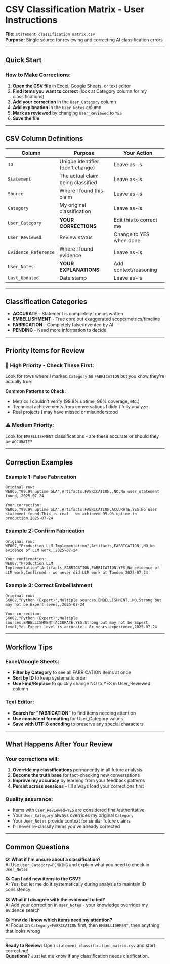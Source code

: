 # CSV Classification Matrix - User Instructions
**File:** `statement_classification_matrix.csv`  
**Purpose:** Single source for reviewing and correcting AI classification errors

---

## Quick Start

### **How to Make Corrections:**
1. **Open the CSV file** in Excel, Google Sheets, or text editor
2. **Find items you want to correct** (look at Category column for my classifications)
3. **Add your correction** in the `User_Category` column
4. **Add explanation** in the `User_Notes` column  
5. **Mark as reviewed** by changing `User_Reviewed` to `YES`
6. **Save the file**

---

## CSV Column Definitions

| Column | Purpose | Your Action |
|--------|---------|-------------|
| `ID` | Unique identifier (don't change) | Leave as-is |
| `Statement` | The actual claim being classified | Leave as-is |
| `Source` | Where I found this claim | Leave as-is |
| `Category` | My original classification | Leave as-is |
| `User_Category` | **YOUR CORRECTIONS** | Edit this to correct me |
| `User_Reviewed` | Review status | Change to YES when done |
| `Evidence_Reference` | Where I found evidence | Leave as-is |
| `User_Notes` | **YOUR EXPLANATIONS** | Add context/reasoning |
| `Last_Updated` | Date stamp | Leave as-is |

---

## Classification Categories

- **ACCURATE** - Statement is completely true as written
- **EMBELLISHMENT** - True core but exaggerated scope/metrics/timeline
- **FABRICATION** - Completely false/invented by AI
- **PENDING** - Need more information to decide

---

## Priority Items for Review

### **🚨 High Priority - Check These First:**
Look for rows where I marked `Category` as `FABRICATION` but you know they're actually true:

**Common Patterns to Check:**
- Metrics I couldn't verify (99.9% uptime, 96% coverage, etc.)
- Technical achievements from conversations I didn't fully analyze
- Real projects I may have missed or misunderstood

### **⚠️ Medium Priority:**
Look for `EMBELLISHMENT` classifications - are these accurate or should they be `ACCURATE`?

---

## Correction Examples

### **Example 1: False Fabrication**
```
Original row:
WE005,"99.9% uptime SLA",Artifacts,FABRICATION,,NO,No user statement found,,2025-07-24

Your correction:
WE005,"99.9% uptime SLA",Artifacts,FABRICATION,ACCURATE,YES,No user statement found,This is real - we achieved 99.9% uptime in production,2025-07-24
```

### **Example 2: Confirm Fabrication**  
```
Original row:
WE007,"Production LLM Implementation",Artifacts,FABRICATION,,NO,No evidence of LLM work,,2025-07-24

Your confirmation:
WE007,"Production LLM Implementation",Artifacts,FABRICATION,FABRICATION,YES,No evidence of LLM work,Confirmed - we never did LLM work at Tandem,2025-07-24
```

### **Example 3: Correct Embellishment**
```
Original row:
SK002,"Python (Expert)",Multiple sources,EMBELLISHMENT,,NO,Strong but may not be Expert level,,2025-07-24

Your correction:
SK002,"Python (Expert)",Multiple sources,EMBELLISHMENT,ACCURATE,YES,Strong but may not be Expert level,Yes Expert level is accurate - 8+ years experience,2025-07-24
```

---

## Workflow Tips

### **Excel/Google Sheets:**
- **Filter by Category** to see all FABRICATION items at once
- **Sort by ID** to keep systematic order
- **Use Find/Replace** to quickly change NO to YES in User_Reviewed column

### **Text Editor:**
- **Search for "FABRICATION"** to find items needing attention
- **Use consistent formatting** for User_Category values
- **Save with UTF-8 encoding** to preserve any special characters

---

## What Happens After Your Review

### **Your corrections will:**
1. **Override my classifications** permanently in all future analysis
2. **Become the truth base** for fact-checking new conversations  
3. **Improve my accuracy** by learning from your feedback patterns
4. **Persist across sessions** - I'll always load your corrections first

### **Quality assurance:**
- Items with `User_Reviewed=YES` are considered final/authoritative
- Your `User_Category` always overrides my original `Category`
- Your `User_Notes` provide context for similar future claims
- I'll never re-classify items you've already corrected

---

## Common Questions

**Q: What if I'm unsure about a classification?**  
A: Use `User_Category=PENDING` and explain what you need to check in `User_Notes`

**Q: Can I add new items to the CSV?**  
A: Yes, but let me do it systematically during analysis to maintain ID consistency

**Q: What if I disagree with the evidence I cited?**  
A: Add your correction in `User_Notes` - your knowledge overrides my evidence search

**Q: How do I know which items need my attention?**  
A: Focus on `Category=FABRICATION` first, then `EMBELLISHMENT`, then anything that looks wrong

---

**Ready to Review:** Open `statement_classification_matrix.csv` and start correcting!  
**Questions?** Just let me know if any classification needs clarification.